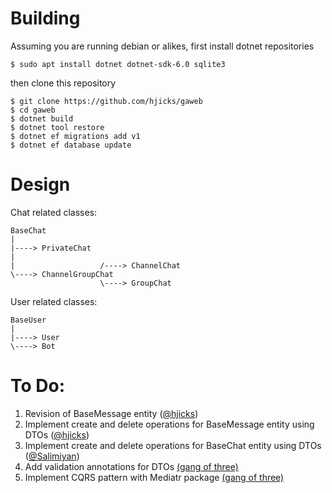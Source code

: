 # Building

Assuming you are running debian or alikes, first install dotnet repositories
```
$ sudo apt install dotnet dotnet-sdk-6.0 sqlite3
```
then clone this repository
```
$ git clone https://github.com/hjicks/gaweb
$ cd gaweb
$ dotnet build
$ dotnet tool restore 
$ dotnet ef migrations add v1
$ dotnet ef database update
```


# Design

Chat related classes:
```
BaseChat
|
|----> PrivateChat
|
|                   /----> ChannelChat
\----> ChannelGroupChat
                    \----> GroupChat
```

User related classes:
```
BaseUser
|
|----> User
\----> Bot
```


# To Do:
1. Revision of BaseMessage entity ([@hjicks](https://github.com/hjicks))
2. Implement create and delete operations for BaseMessage entity using DTOs ([@hjicks](https://github.com/hjicks))
3. Implement create and delete operations for BaseChat entity using DTOs ([@Salimiyan](https://github.com/Salimiyan))
4. Add validation annotations for DTOs <ins>(gang of three)</ins>
5. Implement CQRS pattern with Mediatr package <ins>(gang of three)</ins>
